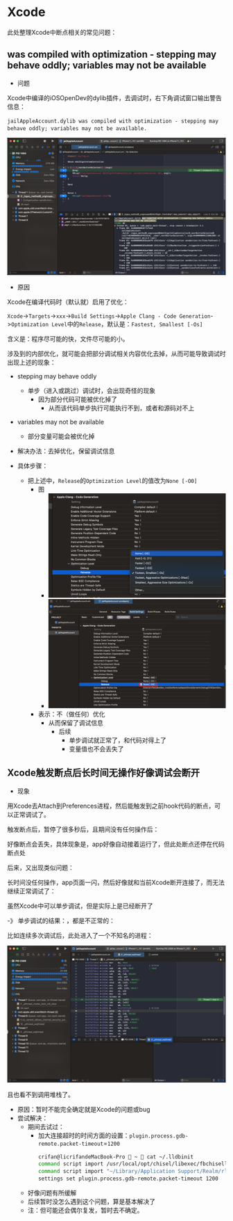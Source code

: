 # Xcode

此处整理Xcode中断点相关的常见问题：

## was compiled with optimization - stepping may behave oddly; variables may not be available

* 问题

Xcode中编译的iOSOpenDev的dylib插件，去调试时，右下角调试窗口输出警告信息：

`jailAppleAccount.dylib was compiled with optimization - stepping may behave oddly; variables may not be available.`

![xcode_compiled_with_optimization](../../assets/img/xcode_compiled_with_optimization.png)

* 原因

Xcode在编译代码时（默认就）启用了优化：

`Xcode`->`Targets`->`xxx`->`Build Settings`->`Apple Clang - Code Generation`->`Optimization Level`中的`Release`，默认是：`Fastest, Smallest [-Os]`

含义是：程序尽可能的快，文件尽可能的小。

涉及到的内部优化，就可能会把部分调试相关内容优化去掉，从而可能导致调试时出现上述的现象：

* stepping may behave oddly
  * 单步（进入或跳过）调试时，会出现奇怪的现象
    * 因为部分代码可能被优化掉了
      * 从而该代码单步执行可能执行不到，或者和源码对不上
* variables may not be available
  * 部分变量可能会被优化掉

* 解决办法：去掉优化，保留调试信息
* 具体步骤：
  * 把上述中，`Release`的`Optimization Level`的值改为`None [-O0]`
    * 图
      * ![xcode_optimization_level_values](../../assets/img/xcode_optimization_level_values.png)
      * ![xcode_optimization_level_none_O0](../../assets/img/xcode_optimization_level_none_O0.png)
    * 表示：不（做任何）优化
      * 从而保留了调试信息
        * 后续
          * 单步调试就正常了，和代码对得上了
          * 变量值也不会丢失了

## Xcode触发断点后长时间无操作好像调试会断开

* 现象

用Xcode去Attach到Preferences进程，然后能触发到之前hook代码的断点，可以正常调试了。

触发断点后，暂停了很多秒后，且期间没有任何操作后：

好像断点会丢失，具体现象是，app好像自动接着运行了，但此处断点还停在代码断点处

后来，又出现类似问题：

长时间没任何操作，app页面一闪，然后好像就和当前Xcode断开连接了，而无法继续正常调试了：

虽然Xcode中可以单步调试，但是实际上是已经断开了

-》 单步调试的结果：，都是不正常的：

比如连续多次调试后，此处进入了一个不知名的进程：

![xcode_into_other_thread](../../assets/img/xcode_into_other_thread.png)

且也看不到调用堆栈了。

* 原因：暂时不能完全确定就是Xcode的问题或bug
* 尝试解决：
  * 期间去试过：
    * 加大连接超时的时间方面的设置：`plugin.process.gdb-remote.packet-timeout`=`1200`
      ```bash
      crifan@licrifandeMacBook-Pro  ~  cat ~/.lldbinit
      command script import /usr/local/opt/chisel/libexec/fbchisellldb.py
      command script import "~/Library/Application Support/Realm/rlm_lldb.py" --allow-reload
      settings set plugin.process.gdb-remote.packet-timeout 1200
      ```
  * 好像问题有所缓解
  * 后续暂时没怎么遇到这个问题，算是基本解决了
  * 注：但可能还会偶尔复发，暂时去不确定。
